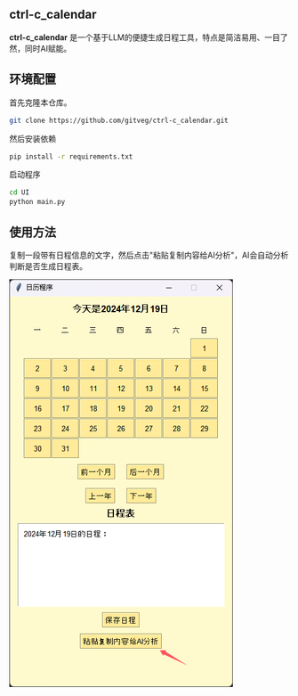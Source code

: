 ## ctrl-c_calendar


**ctrl-c_calendar** 是一个基于LLM的便捷生成日程工具，特点是简洁易用、一目了然，同时AI赋能。

## 环境配置

首先克隆本仓库。

```bash
git clone https://github.com/gitveg/ctrl-c_calendar.git
```

然后安装依赖
```bash
pip install -r requirements.txt
```

启动程序
```bash
cd UI
python main.py
```

## 使用方法

复制一段带有日程信息的文字，然后点击"粘贴复制内容给AI分析"，AI会自动分析判断是否生成日程表。

![usage](https://github.com/gitveg/ctrl-c_calendar/blob/main/assets/usage.png)
